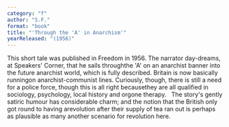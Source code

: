 ```yaml
---
category: "f"
author: "S.F."
format: "book"
title: "'Through the 'A' in Anarchism'"
yearReleased: "(1956)"
---
```

This short tale was published in Freedom in 1956. The narrator day-dreams, at Speakers' Corner, that he sails throughthe 'A' on an anarchist banner into the future anarchist world, which is fully described. Britain is now basically runningon anarchist-communist lines. Curiously, though, there is still a need for a police force, though this is all right becausethey are all qualified in sociology, psychology, local history and orgone therapy.
 
The story's gently satiric humour has considerable charm; and the notion that the British only got round to having arevolution after their supply of tea ran out is perhaps as plausible as many another scenario for revolution here.